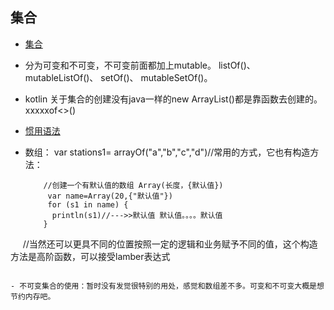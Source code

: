 ## 集合
- [集合](http://www.yiibai.com/kotlin/collections.html)
- 分为可变和不可变，不可变前面都加上mutable。 listOf()、 mutableListOf()、 setOf()、 mutableSetOf()。
- kotlin 关于集合的创建没有java一样的new ArrayList<String>()都是靠函数去创建的。xxxxxof<>()
- [惯用语法](http://www.yiibai.com/kotlin/idioms.html#只读-map)
- 数组： var stations1= arrayOf("a","b","c","d")//常用的方式，它也有构造方法：
  
  ```
      //创建一个有默认值的数组 Array(长度，{默认值})
       var name=Array(20,{"默认值"})
       for (s1 in name) {
        println(s1)//--->>默认值 默认值。。。。默认值
      }
      //当然还可以更具不同的位置按照一定的逻辑和业务赋予不同的值，这个构造方法是高阶函数，可以接受lamber表达式
      
      
  ```
  
- 不可变集合的使用：暂时没有发觉很特别的用处，感觉和数组差不多。可变和不可变大概是想节约内存吧。


